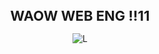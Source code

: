 <h1 align="center" style="font-size: 22px">WAOW WEB ENG !!11</h1>
<div align="center">
  
  ![L](https://media.giphy.com/media/58oxPkC3lWuNa/giphy.gif?cid=790b76115nq3w3hui9vo6m463iu359klo09gio4t9norwopk&ep=v1_gifs_search&rid=giphy.gif&ct=g)

</div>

